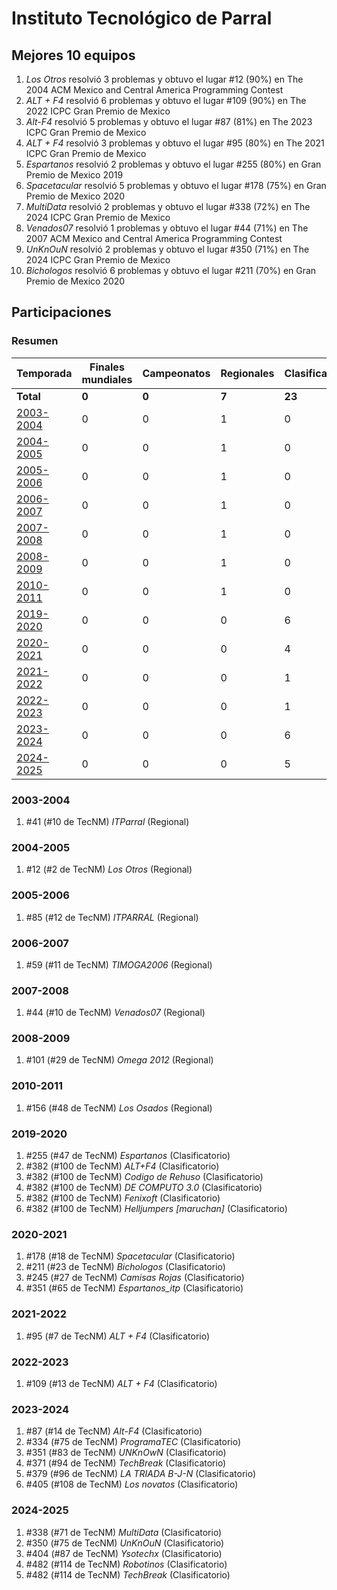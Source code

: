 # Instituto Tecnológico de Parral

## Mejores 10 equipos

1. _Los Otros_ resolvió 3 problemas y obtuvo el lugar #12 (90%) en The 2004 ACM Mexico and Central America Programming Contest
1. _ALT + F4_ resolvió 6 problemas y obtuvo el lugar #109 (90%) en The 2022 ICPC Gran Premio de Mexico
1. _Alt-F4_ resolvió 5 problemas y obtuvo el lugar #87 (81%) en The 2023 ICPC Gran Premio de Mexico
1. _ALT + F4_ resolvió 3 problemas y obtuvo el lugar #95 (80%) en The 2021 ICPC Gran Premio de Mexico
1. _Espartanos_ resolvió 2 problemas y obtuvo el lugar #255 (80%) en Gran Premio de Mexico 2019
1. _Spacetacular_ resolvió 5 problemas y obtuvo el lugar #178 (75%) en Gran Premio de Mexico 2020
1. _MultiData_ resolvió 2 problemas y obtuvo el lugar #338 (72%) en The 2024 ICPC Gran Premio de Mexico
1. _Venados07_ resolvió 1 problemas y obtuvo el lugar #44 (71%) en The 2007 ACM Mexico and Central America Programming Contest
1. _UnKnOuN_ resolvió 2 problemas y obtuvo el lugar #350 (71%) en The 2024 ICPC Gran Premio de Mexico
1. _Bichologos_ resolvió 6 problemas y obtuvo el lugar #211 (70%) en Gran Premio de Mexico 2020

## Participaciones

### Resumen

| Temporada | Finales mundiales | Campeonatos | Regionales | Clasificatorios | Equipos |
| --- | --- | --- | --- | --- | --- |
| **Total** | **0** | **0** | **7** | **23** | **30** |
| [2003-2004](#2003-2004) | 0 | 0 | 1 | 0 | 1 |
| [2004-2005](#2004-2005) | 0 | 0 | 1 | 0 | 1 |
| [2005-2006](#2005-2006) | 0 | 0 | 1 | 0 | 1 |
| [2006-2007](#2006-2007) | 0 | 0 | 1 | 0 | 1 |
| [2007-2008](#2007-2008) | 0 | 0 | 1 | 0 | 1 |
| [2008-2009](#2008-2009) | 0 | 0 | 1 | 0 | 1 |
| [2010-2011](#2010-2011) | 0 | 0 | 1 | 0 | 1 |
| [2019-2020](#2019-2020) | 0 | 0 | 0 | 6 | 6 |
| [2020-2021](#2020-2021) | 0 | 0 | 0 | 4 | 4 |
| [2021-2022](#2021-2022) | 0 | 0 | 0 | 1 | 1 |
| [2022-2023](#2022-2023) | 0 | 0 | 0 | 1 | 1 |
| [2023-2024](#2023-2024) | 0 | 0 | 0 | 6 | 6 |
| [2024-2025](#2024-2025) | 0 | 0 | 0 | 5 | 5 |

### 2003-2004

1. #41 (#10 de TecNM) _ITParral_ (Regional)

### 2004-2005

1. #12 (#2 de TecNM) _Los Otros_ (Regional)

### 2005-2006

1. #85 (#12 de TecNM) _ITPARRAL_ (Regional)

### 2006-2007

1. #59 (#11 de TecNM) _TIMOGA2006_ (Regional)

### 2007-2008

1. #44 (#10 de TecNM) _Venados07_ (Regional)

### 2008-2009

1. #101 (#29 de TecNM) _Omega 2012_ (Regional)

### 2010-2011

1. #156 (#48 de TecNM) _Los Osados_ (Regional)

### 2019-2020

1. #255 (#47 de TecNM) _Espartanos_ (Clasificatorio)
1. #382 (#100 de TecNM) _ALT+F4_ (Clasificatorio)
1. #382 (#100 de TecNM) _Codigo de Rehuso_ (Clasificatorio)
1. #382 (#100 de TecNM) _DE COMPUTO 3.0_ (Clasificatorio)
1. #382 (#100 de TecNM) _Fenixoft_ (Clasificatorio)
1. #382 (#100 de TecNM) _Helljumpers [maruchan]_ (Clasificatorio)

### 2020-2021

1. #178 (#18 de TecNM) _Spacetacular_ (Clasificatorio)
1. #211 (#23 de TecNM) _Bichologos_ (Clasificatorio)
1. #245 (#27 de TecNM) _Camisas Rojas_ (Clasificatorio)
1. #351 (#65 de TecNM) _Espartanos_itp_ (Clasificatorio)

### 2021-2022

1. #95 (#7 de TecNM) _ALT + F4_ (Clasificatorio)

### 2022-2023

1. #109 (#13 de TecNM) _ALT + F4_ (Clasificatorio)

### 2023-2024

1. #87 (#14 de TecNM) _Alt-F4_ (Clasificatorio)
1. #334 (#75 de TecNM) _ProgramaTEC_ (Clasificatorio)
1. #351 (#83 de TecNM) _UNKnOwN_ (Clasificatorio)
1. #371 (#94 de TecNM) _TechBreak_ (Clasificatorio)
1. #379 (#96 de TecNM) _LA TRIADA B-J-N_ (Clasificatorio)
1. #405 (#108 de TecNM) _Los novatos_ (Clasificatorio)

### 2024-2025

1. #338 (#71 de TecNM) _MultiData_ (Clasificatorio)
1. #350 (#75 de TecNM) _UnKnOuN_ (Clasificatorio)
1. #404 (#87 de TecNM) _Ysotechx_ (Clasificatorio)
1. #482 (#114 de TecNM) _Robotinos_ (Clasificatorio)
1. #482 (#114 de TecNM) _TechBreak_ (Clasificatorio)



